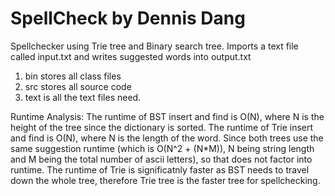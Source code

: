 


# SpellCheck by Dennis Dang
Spellchecker using Trie tree and Binary search tree. Imports a text file called input.txt and writes suggested words into output.txt

1) bin stores all class files
2) src stores all source code
3) text is all the text files need.


Runtime Analysis:
The runtime of BST insert and find is O(N), where N is the height of the tree since the dictionary is sorted.
The runtime of Trie insert and find is O(N), where N is the length of the word.
Since both trees use the same suggestion runtime (which is O(N^2 + (N*M)), N being string length and M being the total number of ascii letters), so that does not factor into runtime.
The runtime of Trie is significatnly faster as BST needs to travel down the whole tree, therefore Trie tree is the faster tree for spellchecking.
